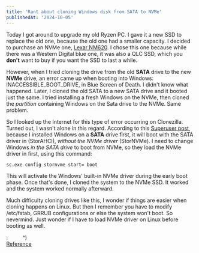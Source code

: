 ```yaml
---
title: 'Rant about cloning Windows disk from SATA to NVMe'
publishedAt: '2024-10-05'
---
```

Today I got around to upgrade my old Ryzen PC. I gave it a new SSD to replace the old one,
because the old one had a smaller capacity. I decided to purchase an NVMe one,
[Lexar NM620](https://www.lexar.com/product/lexar-nm620-m-2-2280-nvme-ssd/). I chose this one
because while there was a Western Digital blue one, it was also a QLC SSD, which you **don't**
want to buy if you want the SSD to last a while.

However, when I tried cloning the drive from the old **SATA** drive to the new **NVMe** drive, 
an error came up when booting into Windows: INACCESSIBLE_BOOT_DRIVE, in Blue Screen of Death.
I didn't know what happened. Later, I cloned the old SATA to a new SATA drive and it booted just the same.
I tried installing a fresh Windows on the NVMe, then cloned the *partition* containing Windows on the 
Sata drive to the NVMe. Same problem.

So I looked up the Internet for this type of error occurring on Clonezilla. Turned out, I wasn't alone
in this regard. According to this [Superuser post](https://superuser.com/questions/1640562/inaccessible-boot-device-after-m-2-ssd-upgrade), because I installed Windows on a **SATA** drive first,
it will boot with the SATA driver in (StorAHCI), *without the NVMe driver* (StorNVMe). I need to change
Windows *in the SATA drive* to boot from NVMe, so they load the NVMe driver in first, using this command:
```
sc.exe config stornvme start= boot
```
This will activate the Windows' built-in NVMe driver during the early boot phase. Once that's done, I cloned
the system to the NVMe SSD. It worked and the system worked normally afterward.

Much difficulty cloning drives like this, I wonder if things are easier when cloning happens on Linux.
But then I remember you have to modify /etc/fstab, GRRUB configurations or else the system won't boot.
So nevermind. Just wonder if I have to load NVMe driver on Linux before booting as well.

:&nbsp;&nbsp;&nbsp;&nbsp;&nbsp;&nbsp;&nbsp;&nbsp;&nbsp;&nbsp;^)  
[Reference](https://youtu.be/HU1QUSrgp4E?si=LaVtDMPm36k67m5h&t=192)